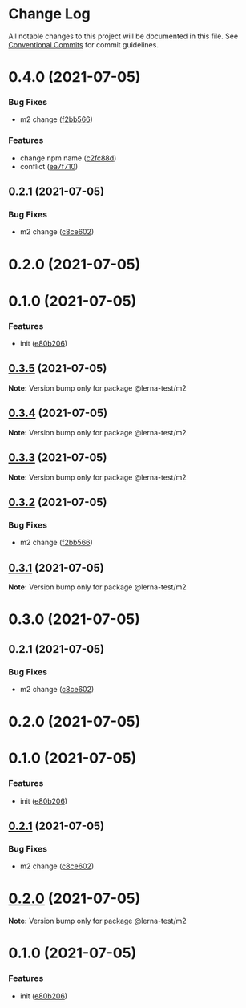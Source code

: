 # Change Log

All notable changes to this project will be documented in this file.
See [Conventional Commits](https://conventionalcommits.org) for commit guidelines.

# 0.4.0 (2021-07-05)


### Bug Fixes

* m2 change ([f2bb566](https://github.com/CodeLittlePrince/CodeLittlePrince-npm-pack-manage-lerna/commit/f2bb566749cfddfa35b13be111be02904645578c))


### Features

* change npm name ([c2fc88d](https://github.com/CodeLittlePrince/CodeLittlePrince-npm-pack-manage-lerna/commit/c2fc88d5ca171d492b37c80b75554498cc2a1bf8))
* conflict ([ea7f710](https://github.com/CodeLittlePrince/CodeLittlePrince-npm-pack-manage-lerna/commit/ea7f710309e485359ad45619a890de4c88622ebf))



## 0.2.1 (2021-07-05)


### Bug Fixes

* m2 change ([c8ce602](https://github.com/CodeLittlePrince/CodeLittlePrince-npm-pack-manage-lerna/commit/c8ce60278d2ae08089b265c060b1e1a050240a10))



# 0.2.0 (2021-07-05)



# 0.1.0 (2021-07-05)


### Features

* init ([e80b206](https://github.com/CodeLittlePrince/CodeLittlePrince-npm-pack-manage-lerna/commit/e80b206f8f0e46b3035108b937df467689808233))





## [0.3.5](https://github.com/CodeLittlePrince/CodeLittlePrince-npm-pack-manage-lerna/compare/@lerna-test/m2@0.3.4...@lerna-test/m2@0.3.5) (2021-07-05)

**Note:** Version bump only for package @lerna-test/m2





## [0.3.4](https://github.com/CodeLittlePrince/CodeLittlePrince-npm-pack-manage-lerna/compare/@lerna-test/m2@0.3.3...@lerna-test/m2@0.3.4) (2021-07-05)

**Note:** Version bump only for package @lerna-test/m2





## [0.3.3](https://github.com/CodeLittlePrince/CodeLittlePrince-npm-pack-manage-lerna/compare/@lerna-test/m2@0.3.2...@lerna-test/m2@0.3.3) (2021-07-05)

**Note:** Version bump only for package @lerna-test/m2





## [0.3.2](https://github.com/CodeLittlePrince/CodeLittlePrince-npm-pack-manage-lerna/compare/@lerna-test/m2@0.3.1...@lerna-test/m2@0.3.2) (2021-07-05)


### Bug Fixes

* m2 change ([f2bb566](https://github.com/CodeLittlePrince/CodeLittlePrince-npm-pack-manage-lerna/commit/f2bb566749cfddfa35b13be111be02904645578c))





## [0.3.1](https://github.com/CodeLittlePrince/CodeLittlePrince-npm-pack-manage-lerna/compare/@lerna-test/m2@0.3.0...@lerna-test/m2@0.3.1) (2021-07-05)

**Note:** Version bump only for package @lerna-test/m2





# 0.3.0 (2021-07-05)



## 0.2.1 (2021-07-05)


### Bug Fixes

* m2 change ([c8ce602](https://github.com/CodeLittlePrince/CodeLittlePrince-npm-pack-manage-lerna/commit/c8ce60278d2ae08089b265c060b1e1a050240a10))



# 0.2.0 (2021-07-05)



# 0.1.0 (2021-07-05)


### Features

* init ([e80b206](https://github.com/CodeLittlePrince/CodeLittlePrince-npm-pack-manage-lerna/commit/e80b206f8f0e46b3035108b937df467689808233))





## [0.2.1](https://github.com/CodeLittlePrince/CodeLittlePrince-npm-pack-manage-lerna/compare/v0.2.0...v0.2.1) (2021-07-05)


### Bug Fixes

* m2 change ([c8ce602](https://github.com/CodeLittlePrince/CodeLittlePrince-npm-pack-manage-lerna/commit/c8ce60278d2ae08089b265c060b1e1a050240a10))





# [0.2.0](https://github.com/CodeLittlePrince/CodeLittlePrince-npm-pack-manage-lerna/compare/v0.1.0...v0.2.0) (2021-07-05)

**Note:** Version bump only for package @lerna-test/m2





# 0.1.0 (2021-07-05)


### Features

* init ([e80b206](https://github.com/CodeLittlePrince/CodeLittlePrince-npm-pack-manage-lerna/commit/e80b206f8f0e46b3035108b937df467689808233))
